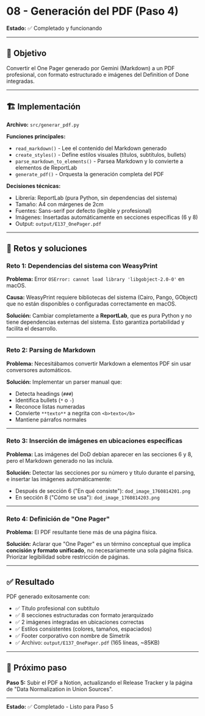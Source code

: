 # 08 - Generación del PDF (Paso 4)

**Estado:** ✅ Completado y funcionando

---

## 🎯 Objetivo

Convertir el One Pager generado por Gemini (Markdown) a un PDF profesional, con formato estructurado e imágenes del Definition of Done integradas.

---

## 🏗️ Implementación

**Archivo:** `src/generar_pdf.py`

**Funciones principales:**
- `read_markdown()` - Lee el contenido del Markdown generado
- `create_styles()` - Define estilos visuales (títulos, subtítulos, bullets)
- `parse_markdown_to_elements()` - Parsea Markdown y lo convierte a elementos de ReportLab
- `generate_pdf()` - Orquesta la generación completa del PDF

**Decisiones técnicas:**
- Librería: ReportLab (pura Python, sin dependencias del sistema)
- Tamaño: A4 con márgenes de 2cm
- Fuentes: Sans-serif por defecto (legible y profesional)
- Imágenes: Insertadas automáticamente en secciones específicas (6 y 8)
- Output: `output/E137_OnePager.pdf`

---

## 🐛 Retos y soluciones

### Reto 1: Dependencias del sistema con WeasyPrint
**Problema:** Error `OSError: cannot load library 'libgobject-2.0-0'` en macOS.

**Causa:** WeasyPrint requiere bibliotecas del sistema (Cairo, Pango, GObject) que no están disponibles o configuradas correctamente en macOS.

**Solución:** Cambiar completamente a **ReportLab**, que es pura Python y no tiene dependencias externas del sistema. Esto garantiza portabilidad y facilita el desarrollo.

---

### Reto 2: Parsing de Markdown
**Problema:** Necesitábamos convertir Markdown a elementos PDF sin usar conversores automáticos.

**Solución:** Implementar un parser manual que:
- Detecta headings (`###`)
- Identifica bullets (`*` o `-`)
- Reconoce listas numeradas
- Convierte `**texto**` a negrita con `<b>texto</b>`
- Mantiene párrafos normales

---

### Reto 3: Inserción de imágenes en ubicaciones específicas
**Problema:** Las imágenes del DoD debían aparecer en las secciones 6 y 8, pero el Markdown generado no las incluía.

**Solución:** Detectar las secciones por su número y título durante el parsing, e insertar las imágenes automáticamente:
- Después de sección 6 ("En qué consiste"): `dod_image_1760814201.png`
- En sección 8 ("Cómo se usa"): `dod_image_1760814203.png`

---

### Reto 4: Definición de "One Pager"
**Problema:** El PDF resultante tiene más de una página física.

**Solución:** Aclarar que "One Pager" es un término conceptual que implica **concisión y formato unificado**, no necesariamente una sola página física. Priorizar legibilidad sobre restricción de páginas.

---

## ✅ Resultado

PDF generado exitosamente con:
- ✅ Título profesional con subtítulo
- ✅ 8 secciones estructuradas con formato jerarquizado
- ✅ 2 imágenes integradas en ubicaciones correctas
- ✅ Estilos consistentes (colores, tamaños, espaciados)
- ✅ Footer corporativo con nombre de Simetrik
- ✅ Archivo: `output/E137_OnePager.pdf` (165 líneas, ~85KB)

---

## 🔗 Próximo paso

**Paso 5:** Subir el PDF a Notion, actualizando el Release Tracker y la página de "Data Normalization in Union Sources".

---

**Estado:** ✅ Completado - Listo para Paso 5

